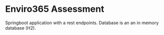 # Enviro365 Assessment

Springboot application with a rest endpoints.
Database is an an in memory database (H2).
